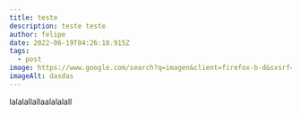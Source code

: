 ```yaml
---
title: teste
description: teste teste
author: felipe
date: 2022-06-19T04:26:18.915Z
tags:
  - post
image: https://www.google.com/search?q=imagen&client=firefox-b-d&sxsrf=ALiCzsZ_a0I0d_eNqgDNR1OpMkjCukbaow:1655612817262&tbm=isch&source=iu&ictx=1&vet=1&fir=8y-MSdDKljg4lM%252CNTSIta0VpJC1BM%252C_%253BlhKJIkqqBgBSmM%252CLR4g3FvFwGqXbM%252C_%253BT4x2yB8mj36oHM%252CPgTf52Ed4SJg3M%252C_%253BccKsMvbOO4gRtM%252CSj3rkqDqN8A3hM%252C_%253BZ52nyaNg1RC3JM%252CNTSIta0VpJC1BM%252C_%253BPTGxYZRQATkYOM%252CLR4g3FvFwGqXbM%252C_%253B3j3s9uMMHbXNcM%252CpFwZj25lmnlIzM%252C_%253BkVk8nVFQQ4y-GM%252CrXaOtHoMmo_CQM%252C_%253Bt7SUZdfCp4lSmM%252CLR4g3FvFwGqXbM%252C_%253BzAYdQkZtxeBTyM%252CnHagxMtXM2LFhM%252C_&usg=AI4_-kQ0Pa8ChdhSIvaXcoMaO27wFz3Taw&sa=X&ved=2ahUKEwjJ1e6u1rj4AhVWrZUCHT1NCN8Q9QF6BAgFEAE#imgrc=ccKsMvbOO4gRtM
imageAlt: dasdas
---
```

lalalallallaalalalall